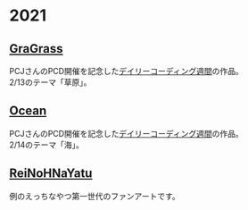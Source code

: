 # 2021

## [GraGrass](./GraGrass)
PCJさんのPCD開催を記念した[デイリーコーディング週間](https://twitter.com/PCD_Tokyo/status/1359845455648223233)の作品。  
2/13のテーマ「草原」。  

## [Ocean](./Ocean)
PCJさんのPCD開催を記念した[デイリーコーディング週間](https://twitter.com/PCD_Tokyo/status/1359845455648223233)の作品。  
2/14のテーマ「海」。  

## [ReiNoHNaYatu](./ReiNoHNaYatu)
例のえっちなやつ第一世代のファンアートです。  